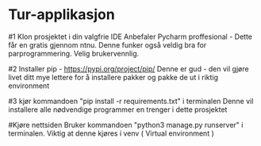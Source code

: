 # Tur-applikasjon
#1 Klon prosjektet i din valgfrie IDE
Anbefaler Pycharm proffesional - Dette får en gratis gjennom ntnu. Denne funker også veldig bra for parprogrammering.
Velig brukervennlig.


#2 Installer pip - https://pypi.org/project/pip/
Denne er gud - den vil gjøre livet ditt mye lettere for å installere pakker og pakke de ut i riktig environment

#3 kjør kommandoen "pip install -r requirements.txt" i terminalen
Denne vil installere alle nødvendige programmer en trenger i dette prosjektet




#Kjøre nettsiden
Bruker kommandoen "python3 manage.py runserver" i terminalen. Viktig at denne kjøres i venv ( Virtual environment )

